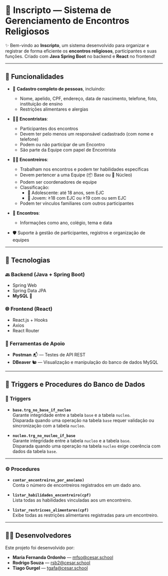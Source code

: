 # 🙏 Inscripto — Sistema de Gerenciamento de Encontros Religiosos

✨ Bem-vindo ao **Inscripto**, um sistema desenvolvido para organizar e registrar de forma eficiente os **encontros religiosos**, participantes e suas funções. Criado com **Java Spring Boot** no backend e **React** no frontend!

---

## 🚀 Funcionalidades

- 👤 **Cadastro completo de pessoas**, incluindo:
  - Nome, apelido, CPF, endereço, data de nascimento, telefone, foto, instituição de ensino
  - Restrições alimentares e alergias

- 🧍‍♂️ **Encontristas**:
  - Participantes dos encontros
  - Devem ter pelo menos um responsável cadastrado (com nome e telefone)
  - Podem ou não participar de um Encontro
  - São parte da Equipe com papel de Encontrista

- 🧑‍🔧 **Encontreiros**:
  - Trabalham nos encontros e podem ter habilidades específicas
  - Devem pertencer a uma Equipe (📦 Base ou 🧠 Núcleo)
  - Podem ser coordenadores de equipe
  - Classificação:
    - 🧒 Adolescente: até 18 anos, sem EJC
    - 🧑 Jovem: ≥18 com EJC ou ≥19 com ou sem EJC
  - Podem ter vínculos familiares com outros participantes

- 📅 **Encontros**:
  - Informações como ano, colégio, tema e data

- 🛡️ Suporte à gestão de participantes, registros e organização de equipes

---

## 🧩 Tecnologias

### 🔙 Backend (Java + Spring Boot)
- Spring Web
- Spring Data JPA
- **MySQL** 🐬

### 🌐 Frontend (React)
- React.js + Hooks
- Axios
- React Router

### 🧪 Ferramentas de Apoio
- **Postman** 📬 — Testes de API REST
- **DBeaver** 🐿️ — Visualização e manipulação do banco de dados MySQL

---
## 📜 Triggers e Procedures do Banco de Dados

### 🔁 Triggers

- **`base.trg_no_base_if_nucleo`**  
  Garante integridade entre a tabela `base` e a tabela `nucleo`.  
  Disparada quando uma operação na tabela `base` requer validação ou sincronização com a tabela `nucleo`.

- **`nucleo.trg_no_nucleo_if_base`**  
  Garante integridade entre a tabela `nucleo` e a tabela `base`.  
  Disparada quando uma operação na tabela `nucleo` exige coerência com dados da tabela `base`.

---

### ⚙️ Procedures

- **`contar_encontreiros_por_ano(ano)`**  
  Conta o número de encontreiros registrados em um dado ano.

- **`listar_habilidades_encontreiro(cpf)`**  
  Lista todas as habilidades vinculadas aos um encontreiro.

- **`listar_restricoes_alimentares(cpf)`**  
  Exibe todas as restrições alimentares registradas para um encontreiro.

---

## 👨‍💻 Desenvolvedores

Este projeto foi desenvolvido por:

- **Maria Fernanda Ordonho** — mfso@cesar.school 
- **Rodrigo Souza** — rsb2@cesar.school
- **Tiago Gurgel** — tgafa@cesar.school
